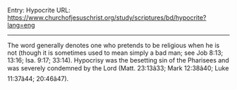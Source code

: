 Entry: Hypocrite
URL: https://www.churchofjesuschrist.org/study/scriptures/bd/hypocrite?lang=eng

---

The word generally denotes one who pretends to be religious when he is not (though it is sometimes used to mean simply a bad man; see Job 8:13; 13:16; Isa. 9:17; 33:14). Hypocrisy was the besetting sin of the Pharisees and was severely condemned by the Lord (Matt. 23:13â33; Mark 12:38â40; Luke 11:37â44; 20:46â47).
